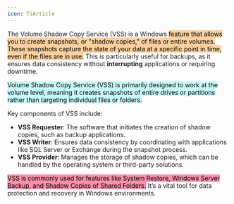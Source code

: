 ```yaml
---
icon: TiArticle
---
```

The Volume Shadow Copy Service (VSS) is a Windows <mark style="background: #FFB86CA6;">feature that allows you to create snapshots, or "shadow copies," of files or entire volumes. These snapshots capture the state of your data at a specific point in time, even if the files are in use.</mark> This is particularly useful for backups, as it ensures data consistency without **interrupting** applications or requiring downtime.

<mark style="background: #ABF7F7A6;">Volume Shadow Copy Service (VSS) is primarily designed to work at the volume level, meaning it creates snapshots of entire drives or partitions rather than targeting individual files or folders. </mark>

Key components of VSS include:

- **VSS Requester**: The software that initiates the creation of shadow copies, such as backup applications.
- **VSS Writer**: Ensures data consistency by coordinating with applications like SQL Server or Exchange during the snapshot process.
- **VSS Provider**: Manages the storage of shadow copies, which can be handled by the operating system or third-party solutions.

<mark style="background: #FF5582A6;">VSS is commonly used for features like System Restore, Windows Server Backup, and Shadow Copies of Shared Folders.</mark> It’s a vital tool for data protection and recovery in Windows environments.
